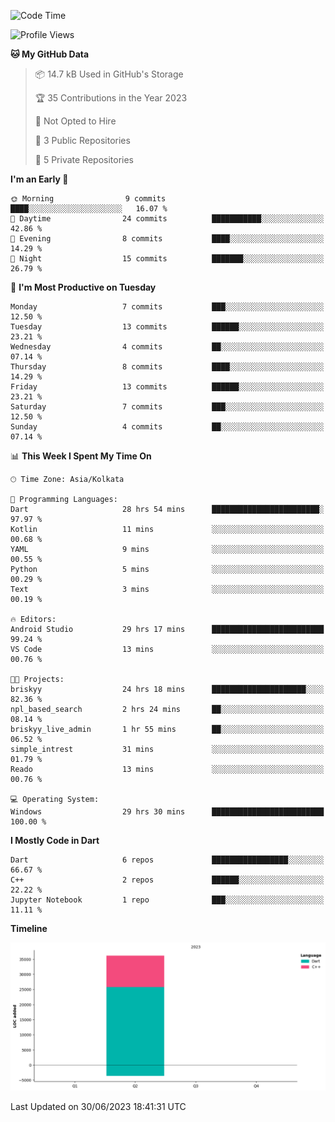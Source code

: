 <!--START_SECTION:waka-->
![Code Time](http://img.shields.io/badge/Code%20Time-74%20hrs%2038%20mins-blue)

![Profile Views](http://img.shields.io/badge/Profile%20Views-0-blue)

**🐱 My GitHub Data** 

> 📦 14.7 kB Used in GitHub's Storage 
 > 
> 🏆 35 Contributions in the Year 2023
 > 
> 🚫 Not Opted to Hire
 > 
> 📜 3 Public Repositories 
 > 
> 🔑 5 Private Repositories 
 > 
**I'm an Early 🐤** 

```text
🌞 Morning                9 commits           ████░░░░░░░░░░░░░░░░░░░░░   16.07 % 
🌆 Daytime                24 commits          ███████████░░░░░░░░░░░░░░   42.86 % 
🌃 Evening                8 commits           ████░░░░░░░░░░░░░░░░░░░░░   14.29 % 
🌙 Night                  15 commits          ███████░░░░░░░░░░░░░░░░░░   26.79 % 
```
📅 **I'm Most Productive on Tuesday** 

```text
Monday                   7 commits           ███░░░░░░░░░░░░░░░░░░░░░░   12.50 % 
Tuesday                  13 commits          ██████░░░░░░░░░░░░░░░░░░░   23.21 % 
Wednesday                4 commits           ██░░░░░░░░░░░░░░░░░░░░░░░   07.14 % 
Thursday                 8 commits           ████░░░░░░░░░░░░░░░░░░░░░   14.29 % 
Friday                   13 commits          ██████░░░░░░░░░░░░░░░░░░░   23.21 % 
Saturday                 7 commits           ███░░░░░░░░░░░░░░░░░░░░░░   12.50 % 
Sunday                   4 commits           ██░░░░░░░░░░░░░░░░░░░░░░░   07.14 % 
```


📊 **This Week I Spent My Time On** 

```text
🕑︎ Time Zone: Asia/Kolkata

💬 Programming Languages: 
Dart                     28 hrs 54 mins      ████████████████████████░   97.97 % 
Kotlin                   11 mins             ░░░░░░░░░░░░░░░░░░░░░░░░░   00.68 % 
YAML                     9 mins              ░░░░░░░░░░░░░░░░░░░░░░░░░   00.55 % 
Python                   5 mins              ░░░░░░░░░░░░░░░░░░░░░░░░░   00.29 % 
Text                     3 mins              ░░░░░░░░░░░░░░░░░░░░░░░░░   00.19 % 

🔥 Editors: 
Android Studio           29 hrs 17 mins      █████████████████████████   99.24 % 
VS Code                  13 mins             ░░░░░░░░░░░░░░░░░░░░░░░░░   00.76 % 

🐱‍💻 Projects: 
briskyy                  24 hrs 18 mins      █████████████████████░░░░   82.36 % 
npl_based_search         2 hrs 24 mins       ██░░░░░░░░░░░░░░░░░░░░░░░   08.14 % 
briskyy_live_admin       1 hr 55 mins        ██░░░░░░░░░░░░░░░░░░░░░░░   06.52 % 
simple_intrest           31 mins             ░░░░░░░░░░░░░░░░░░░░░░░░░   01.79 % 
Reado                    13 mins             ░░░░░░░░░░░░░░░░░░░░░░░░░   00.76 % 

💻 Operating System: 
Windows                  29 hrs 30 mins      █████████████████████████   100.00 % 
```

**I Mostly Code in Dart** 

```text
Dart                     6 repos             █████████████████░░░░░░░░   66.67 % 
C++                      2 repos             ██████░░░░░░░░░░░░░░░░░░░   22.22 % 
Jupyter Notebook         1 repo              ███░░░░░░░░░░░░░░░░░░░░░░   11.11 % 
```



**Timeline**

![Lines of Code chart](https://raw.githubusercontent.com/sairam030/sairam030/main/assets/bar_graph.png)


 Last Updated on 30/06/2023 18:41:31 UTC
<!--END_SECTION:waka-->
